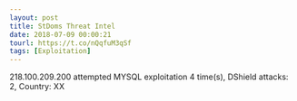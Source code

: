 ```yaml
---
layout: post
title: StDoms Threat Intel
date: 2018-07-09 00:00:21
tourl: https://t.co/nQqfuM3qSf
tags: [Exploitation]
---
```

218.100.209.200 attempted MYSQL exploitation 4 time(s), DShield attacks: 2, Country: XX